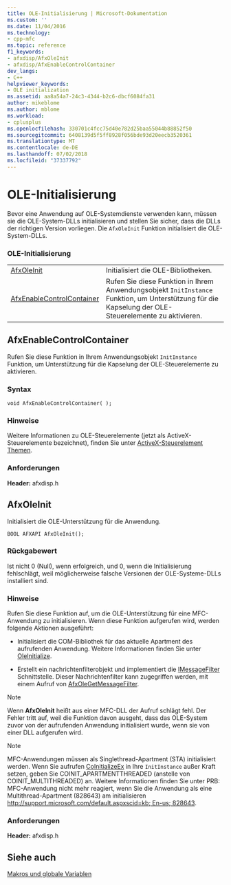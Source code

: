 ```yaml
---
title: OLE-Initialisierung | Microsoft-Dokumentation
ms.custom: ''
ms.date: 11/04/2016
ms.technology:
- cpp-mfc
ms.topic: reference
f1_keywords:
- afxdisp/AfxOleInit
- afxdisp/AfxEnableControlContainer
dev_langs:
- C++
helpviewer_keywords:
- OLE initialization
ms.assetid: aa8a54a7-24c3-4344-b2c6-dbcf6084fa31
author: mikeblome
ms.author: mblome
ms.workload:
- cplusplus
ms.openlocfilehash: 330701c4fcc75d40e782d25baa55044b88852f50
ms.sourcegitcommit: 6408139d5f5ff8928f056bde93d20eecb3520361
ms.translationtype: MT
ms.contentlocale: de-DE
ms.lasthandoff: 07/02/2018
ms.locfileid: "37337792"
---
```

# <a name="ole-initialization"></a>OLE-Initialisierung
Bevor eine Anwendung auf OLE-Systemdienste verwenden kann, müssen sie die OLE-System-DLLs initialisieren und stellen Sie sicher, dass die DLLs der richtigen Version vorliegen. Die `AfxOleInit` Funktion initialisiert die OLE-System-DLLs.  
  
### <a name="ole-initialization"></a>OLE-Initialisierung  
  
|||  
|-|-|  
|[AfxOleInit](#afxoleinit)|Initialisiert die OLE-Bibliotheken.| 
|[AfxEnableControlContainer](#afxenablecontrolcontainer)|Rufen Sie diese Funktion in Ihrem Anwendungsobjekt `InitInstance` Funktion, um Unterstützung für die Kapselung der OLE-Steuerelemente zu aktivieren.| 


## <a name="afxenablecontrolcontainer"></a> AfxEnableControlContainer
Rufen Sie diese Funktion in Ihrem Anwendungsobjekt `InitInstance` Funktion, um Unterstützung für die Kapselung der OLE-Steuerelemente zu aktivieren.  
   
### <a name="syntax"></a>Syntax    
```
void AfxEnableControlContainer( );  
```  
   
### <a name="remarks"></a>Hinweise  
 Weitere Informationen zu OLE-Steuerelemente (jetzt als ActiveX-Steuerelemente bezeichnet), finden Sie unter [ActiveX-Steuerelement Themen](../mfc-activex-controls.md).  
   
### <a name="requirements"></a>Anforderungen  
 **Header:** afxdisp.h  

  
##  <a name="afxoleinit"></a>  AfxOleInit  
 Initialisiert die OLE-Unterstützung für die Anwendung.  
  
``` 
BOOL AFXAPI AfxOleInit(); 
```  
  
### <a name="return-value"></a>Rückgabewert  
 Ist nicht 0 (Null), wenn erfolgreich, und 0, wenn die Initialisierung fehlschlägt, weil möglicherweise falsche Versionen der OLE-Systeme-DLLs installiert sind.  
  
### <a name="remarks"></a>Hinweise  
 Rufen Sie diese Funktion auf, um die OLE-Unterstützung für eine MFC-Anwendung zu initialisieren. Wenn diese Funktion aufgerufen wird, werden folgende Aktionen ausgeführt:  
  
-   Initialisiert die COM-Bibliothek für das aktuelle Apartment des aufrufenden Anwendung. Weitere Informationen finden Sie unter [OleInitialize](http://msdn.microsoft.com/library/windows/desktop/ms690134).  
  
-   Erstellt ein nachrichtenfilterobjekt und implementiert die [IMessageFilter](http://msdn.microsoft.com/library/windows/desktop/ms693740) Schnittstelle. Dieser Nachrichtenfilter kann zugegriffen werden, mit einem Aufruf von [AfxOleGetMessageFilter](application-control.md#afxolegetmessagefilter).  
  
> [!NOTE]
>  Wenn **AfxOleInit** heißt aus einer MFC-DLL der Aufruf schlägt fehl. Der Fehler tritt auf, weil die Funktion davon ausgeht, dass das OLE-System zuvor von der aufrufenden Anwendung initialisiert wurde, wenn sie von einer DLL aufgerufen wird.  
  
> [!NOTE]
>  MFC-Anwendungen müssen als Singlethread-Apartment (STA) initialisiert werden. Wenn Sie aufrufen [CoInitializeEx](http://msdn.microsoft.com/library/windows/desktop/ms695279) in Ihre `InitInstance` außer Kraft setzen, geben Sie COINIT_APARTMENTTHREADED (anstelle von COINIT_MULTITHREADED) an. Weitere Informationen finden Sie unter PRB: MFC-Anwendung nicht mehr reagiert, wenn Sie die Anwendung als eine Multithread-Apartment (828643) am initialisieren [ http://support.microsoft.com/default.aspxscid=kb; En-us; 828643](http://support.microsoft.com/default.aspxscid=kb;en-us;828643).  

### <a name="requirements"></a>Anforderungen  
 **Header:** afxdisp.h

## <a name="see-also"></a>Siehe auch  
 [Makros und globale Variablen](../../mfc/reference/mfc-macros-and-globals.md)
